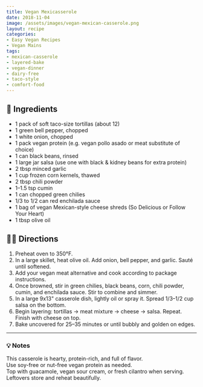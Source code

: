 ```yaml
---
title: Vegan Mexicasserole
date: 2018-11-04
image: /assets/images/vegan-mexican-casserole.png
layout: recipe
categories:
- Easy Vegan Recipes
- Vegan Mains
tags:
- mexican-casserole
- layered-bake
- vegan-dinner
- dairy-free
- taco-style
- comfort-food
---
```


## 🧾 Ingredients

- 1 pack of soft taco-size tortillas (about 12)
- 1 green bell pepper, chopped
- 1 white onion, chopped
- 1 pack vegan protein (e.g. vegan pollo asado or meat substitute of choice)
- 1 can black beans, rinsed
- 1 large jar salsa (use one with black & kidney beans for extra protein)
- 2 tbsp minced garlic
- 1 cup frozen corn kernels, thawed
- 2 tbsp chili powder
- 1–1.5 tsp cumin
- 1 can chopped green chilies
- 1/3 to 1/2 can red enchilada sauce
- 1 bag of vegan Mexican-style cheese shreds (So Delicious or Follow Your Heart)
- 1 tbsp olive oil

## 👩‍🍳 Directions

1. Preheat oven to 350°F.
2. In a large skillet, heat olive oil. Add onion, bell pepper, and garlic. Sauté until softened.
3. Add your vegan meat alternative and cook according to package instructions.  
4. Once browned, stir in green chilies, black beans, corn, chili powder, cumin, and enchilada sauce. Stir to combine and simmer.
5. In a large 9x13" casserole dish, lightly oil or spray it. Spread 1/3–1/2 cup salsa on the bottom.
6. Begin layering: tortillas → meat mixture → cheese → salsa. Repeat. Finish with cheese on top.
7. Bake uncovered for 25–35 minutes or until bubbly and golden on edges.


---

### 💡 Notes

This casserole is hearty, protein-rich, and full of flavor.  
Use soy-free or nut-free vegan protein as needed.  
Top with guacamole, vegan sour cream, or fresh cilantro when serving.  
Leftovers store and reheat beautifully.


